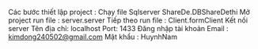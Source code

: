 Các bước thiết lập project :
Chạy file Sqlserver ShareDe.DBShareDethi
Mở project 
	run file : server.server
	Tiếp theo run file : Client.formClient
Kết nối server
	Tên địa chỉ: localhost
	Port: 1433
Đăng nhập tài khoản 
	Email : kimdong240502@gmail.com
	Mật khẩu : HuynhNam
